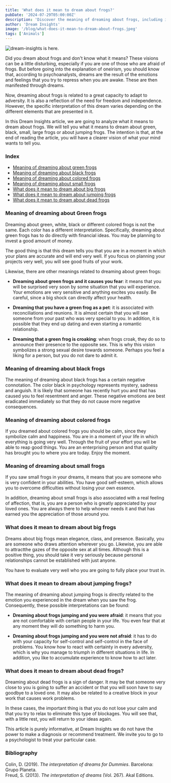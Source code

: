 ```yaml
---
title: 'What does it mean to dream about frogs?'
pubDate: '2024-07-29T05:00:00Z'
description: 'Discover the meaning of dreaming about frogs, including interpretations of green, black, small, large, and jumping frogs.'
author: 'Dream Insights'
image: '/blog/what-does-it-mean-to-dream-about-frogs.jpeg'
tags: ['Animals']
---
```


![dream-insights is here.](/blog/what-does-it-mean-to-dream-about-frogs.jpeg)

Did you dream about frogs and don't know what it means? These visions can be a little disturbing, especially if you are one of those who are afraid of frogs. But before going into the explanation of oneirism, you should know that, according to psychoanalysts, dreams are the result of the emotions and feelings that you try to repress when you are awake. These are then manifested through dreams.

Now, dreaming about frogs is related to a great capacity to adapt to adversity. It is also a reflection of the need for freedom and independence. However, the specific interpretation of this dream varies depending on the different elements that are presented in it.

In this Dream Insights article, we are going to analyze what it means to dream about frogs. We will tell you what it means to dream about green, black, small, large frogs or about jumping frogs. The intention is that, at the end of reading the article, you will have a clearer vision of what your mind wants to tell you.

### Index

- [Meaning of dreaming about green frogs](#meaning-of-dreaming-about-green-frogs)
- [Meaning of dreaming about black frogs](#meaning-of-dreaming-about-black-frogs)
- [Meaning of dreaming about colored frogs](#meaning-of-dreaming-about-colored-frogs)
- [Meaning of dreaming about small frogs](#meaning-of-dreaming-about-small-frogs)
- [What does it mean to dream about big frogs](#what-does-it-mean-to-dream-about-big-frogs)
- [What does it mean to dream about jumping frogs](#what-does-it-mean-to-dream-about-jumping-frogs)
- [What does it mean to dream about dead frogs](#what-does-it-mean-to-dream-about-dead-frogs)

### Meaning of dreaming about Green frogs

Dreaming about green, white, black or different colored frogs is not the same. Each color has a different interpretation. Specifically, dreaming about green frogs has to do directly with financial ideas. You may be planning to invest a good amount of money.

The good thing is that this dream tells you that you are in a moment in which your plans are accurate and will end very well. If you focus on planning your projects very well, you will see good fruits of your work.

Likewise, there are other meanings related to dreaming about green frogs:

- **Dreaming about green frogs and it causes you fear**: it means that you will be surprised very soon by some situation that you will experience. Your emotions are very sensitive and anything excites you easily. Be careful, since a big shock can directly affect your health.

- **Dreaming that you have a green frog as a pet**: it is associated with reconciliations and reunions. It is almost certain that you will see someone from your past who was very special to you. In addition, it is possible that they end up dating and even starting a romantic relationship.

- **Dreaming that a green frog is croaking**: when frogs croak, they do so to announce their presence to the opposite sex. This is why this vision symbolizes a strong sexual desire towards someone. Perhaps you feel a liking for a person, but you do not dare to admit it.

### Meaning of dreaming about black frogs

The meaning of dreaming about black frogs has a certain negative connotation. The color black in psychology represents mystery, sadness and anguish. It is likely that someone has recently hurt you and that has caused you to feel resentment and anger. These negative emotions are best eradicated immediately so that they do not cause more negative consequences.

### Meaning of dreaming about colored frogs

If you dreamed about colored frogs you should be calm, since they symbolize calm and happiness. You are in a moment of your life in which everything is going very well. Through the fruit of your effort you will be able to reap good things. You are an enterprising person and that quality has brought you to where you are today. Enjoy the moment.

### Meaning of dreaming about small frogs

If you saw small frogs in your dreams, it means that you are someone who is very confident in your abilities. You have good self-esteem, which allows you to overcome difficulties without losing your own essence.

In addition, dreaming about small frogs is also associated with a real feeling of affection, that is, you are a person who is greatly appreciated by your loved ones. You are always there to help whoever needs it and that has earned you the appreciation of those around you.

### What does it mean to dream about big frogs

Dreams about big frogs mean elegance, class, and presence. Basically, you are someone who draws attention wherever you go. Likewise, you are able to attractthe gazes of the opposite sex at all times. Although this is a positive thing, you should take it very seriously because personal relationships cannot be established with just anyone.

You have to evaluate very well who you are going to fully place your trust in.

### What does it mean to dream about jumping frogs?

The meaning of dreaming about jumping frogs is directly related to the emotion you experienced in the dream when you saw the frog. Consequently, these possible interpretations can be found:

- **Dreaming about frogs jumping and you were afraid**: it means that you are not comfortable with certain people in your life. You even fear that at any moment they will do something to harm you.

- **Dreaming about frogs jumping and you were not afraid**: it has to do with your capacity for self-control and self-control in the face of problems. You know how to react with certainty in every adversity, which is why you manage to triumph in different situations in life. In addition, you like to accumulate experience to know how to act later.

### What does it mean to dream about dead frogs?

Dreaming about dead frogs is a sign of danger. It may be that someone very close to you is going to suffer an accident or that you will soon have to say goodbye to a loved one. It may also be related to a creative block in your work that causes work problems.

In these cases, the important thing is that you do not lose your calm and that you try to relax to eliminate this type of blockages. You will see that, with a little rest, you will return to your ideas again.

This article is purely informative, at Dream Insights we do not have the power to make a diagnosis or recommend treatment. We invite you to go to a psychologist to treat your particular case.


### Bibliography

Colin, D. (2019). *The interpretation of dreams for Dummies*. Barcelona: Grupo Planeta.  
Freud, S. (2013). *The interpretation of dreams* (Vol. 267). Akal Editions.